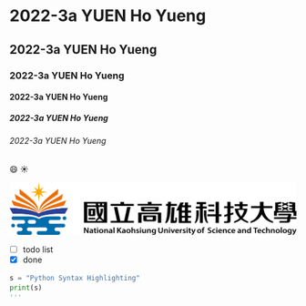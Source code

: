 # 2022-3a YUEN Ho Yueng
## 2022-3a YUEN Ho Yueng
### 2022-3a YUEN Ho Yueng
#### 2022-3a YUEN Ho Yueng
##### 2022-3a YUEN Ho Yueng
###### 2022-3a YUEN Ho Yueng

:smile: :sunny:

![nkust](nkust.png "nkust")

- [ ] todo list
- [x] done

```python
s = "Python Syntax Highlighting"
print(s)
'''
